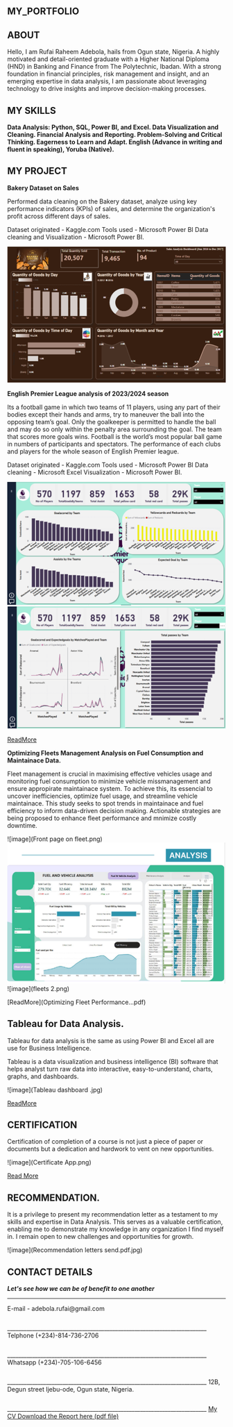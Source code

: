 <!-- selection 1: Introduce yourself -->
## MY_PORTFOLIO

## ABOUT

 Hello, I am Rufai Raheem Adebola, hails from Ogun state, Nigeria. A highly motivated and detail-oriented graduate with a Higher National Diploma (HND) in Banking and Finance from The Polytechnic, Ibadan. With a strong foundation in financial principles, risk management and insight, and an emerging expertise in data analysis, I am passionate about leveraging technology to drive insights and improve decision-making processes.

## MY SKILLS 

**Data Analysis: Python, SQL, Power BI, and Excel.
Data Visualization and Cleaning.
Financial Analysis and Reporting.
Problem-Solving and Critical Thinking.
Eagerness to Learn and Adapt.
English (Advance in writing and fluent in speaking), Yoruba (Native).**

<!--Section 2: List 3-6 Key projects -->
## MY PROJECT

**Bakery Dataset on Sales**


Performed data cleaning on the Bakery dataset, analyze using key performance indicators (KPIs) of sales, and determine the organization's profit across different days of sales.

Dataset originated - Kaggle.com
Tools used - Microsoft Power BI
Data cleaning and Visualization - Microsoft Power BI.

![image](Bakery.png)


**English Premier League analysis of 2023/2024 season**


Its a football game in which two teams of 11 players, using any part of their bodies except their hands and arms, try to maneuver the ball into the opposing team’s goal. Only the goalkeeper is permitted to handle the ball and may do so only within the penalty area surrounding the goal. The team that scores more goals wins. 
Football is the world’s most popular ball game in numbers of participants and spectators. The performance of each clubs and players for the whole season of English Premier league.

Dataset originated - Kaggle.com
Tools used - Microsoft Power BI
Data cleaning - Microsoft Excel
Visualization - Microsoft Power BI.

![image](Premierleague.png)
![image](Premierleague2.png)

[ReadMore](https://www.linkedin.com/feed/update/urn:li:activity:7290888425598029825/)


**Optimizing Fleets Management Analysis on Fuel Consumption and Maintainace Data.**


Fleet management is crucial in maximising effective vehicles usage and monitoring fuel consumption to minimize vehicle missmanagement and ensure appropirate maintainace system. To achieve this, its essencial to uncover inefficiencies, optimize fuel usage, and streamline vehicle maintainace. This study seeks to spot trends in maintainace and fuel efficiency to inform data-driven decision making. Actionable strategies are being proposed to enhance fleet performance and mnimize costly downtime.

![image](Front page on fleet.png)
![image](fleet.png)
![image](fleets 2.png)

[ReadMore](Optimizing Fleet Performance...pdf)


## Tableau for Data Analysis.
Tableau for data analysis is the same as using Power BI and Excel all are use for Business Intelligence.

Tableau is a data visualization and business intelligence (BI) software that helps analyst turn raw data into interactive, easy-to-understand, charts, graphs, and dashboards.

![image](Tableau dashboard .jpg)

[ReadMore](https://www.linkedin.com/feed/update/urn:li:activity:7334576778381860864/)


## CERTIFICATION

Certification of completion of a course is not just a piece of paper or documents but a dedication and hardwork to vent on new opportunities.

![image](Certificate App.png)

[Read More](https://www.linkedin.com/feed/update/urn:li:activity:7308861528642854913/)


## RECOMMENDATION.

It is a privilege to present my recommendation letter as a testament to my skills and expertise in Data Analysis. This serves as a valuable certification, enabling me to demonstrate my knowledge in any organization I find myself in. I remain open to new challenges and opportunities for growth.

![image](Recommendation letters send.pdf.jpg)

## CONTACT DETAILS
**_Let's see how we can be of benefit to one another_**

________________________________________________________________________
<table>    E-mail - adebola.rufai@gmail.com </table>
________________________________________________________________________
<table>   Telphone (+234)-814-736-2706 </table>
________________________________________________________________________
<table>   Whatsapp (+234)-705-106-6456 </table>
________________________________________________________________________
<table>     12B, Degun street Ijebu-ode, Ogun state, Nigeria. </table>
________________________________________________________________________
<a href="Rufai_Raheem_Adebola CV.pdf"> My CV Download the Report here (pdf file)  </a>







 
